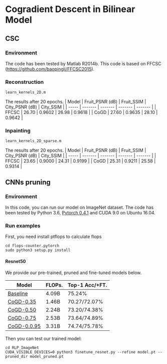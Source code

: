 # Cogradient Descent in Bilinear Model

## CSC

### Environment

The code has been tested by Matlab R2014b. This code is based on FFCSC (https://github.com/baopingli/FFCSC2015).

### Reconstruction

```shell
learn_kernels_2D.m
```

The results after 20 epochs.
| Model | Fruit_PSNR (dB) | Fruit_SSIM | City_PSNR (dB) | City_SSIM |
| ----- | ------- | ------- | ------- | ------- |
| FFCSC | 26.70 | 0.9602 | 26.98 | 0.9618 | 
| CoGD  | 27.60 | 0.9635 | 28.10 | 0.9642 | 

### Inpainting

```shell
learn_kernels_2D_sparse.m
```

The results after 20 epochs.
| Model | Fruit_PSNR (dB) | Fruit_SSIM | City_PSNR (dB) | City_SSIM |
| ----- | ------- | ------- | ------- | ------- |
| FFCSC | 23.65 | 0.9000 | 24.31 | 0.9199 |
| CoGD  | 25.31 | 0.9211 | 25.58 | 0.9314 |


## CNNs pruning

### Environment

In this code, you can run our model on ImageNet dataset. The code has been tested by Python 3.6, [Pytorch 0.4.1](https://pytorch.org/) and CUDA 9.0 on Ubuntu 16.04.

### Run examples
First, you need install ptflops to calculate flops
```shell
cd flops-counter.pytorch
sudo python3 setup.py install
```

#### Resnet50
We provide our pre-trained, pruned and fine-tuned models below.

| Model                                                        | FLOPs.   | Top-1 Acc/+FT. |
| ------------------------------------------------------------ | ------- | ---------- |
| [Baseline](https://download.pytorch.org/models/resnet50-19c8e357.pth) | 4.09B |  75.24%      |
| [CoGD-0.35](https://drive.google.com/drive/folders/1fFzuL5xvK5Hk-njc2F-4JrRn_qfmdqSs) | 1.46B |  70.27/72.07%      | 
| [CoGD-0.50](https://drive.google.com/drive/folders/1uqeFgj5fI0yPLArLDxu2_ei_8inCM1dV) | 2.24B |  73.20/74.38%      | 
| [CoGD-0.75](https://drive.google.com/drive/folders/1qh77frxEeSwScZlBCYrIXi7cFSZTyTyi) | 2.53B |  73.64/74.89%      | 
| [CoGD-0.0.95](https://drive.google.com/drive/folders/1qAGxjC_A0r0bw-Zgjkk0-IAn7CNY5mPI) | 3.31B |  74.74/75.78%      | 


Then you can test our trained model:
```shell
cd RLP_ImageNet
CUDA_VISIBLE_DEVICES=0 python3 finetune_resnet.py --refine model.pt --pruned_dir model_pruned.pt
```









